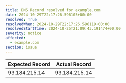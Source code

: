 ```yaml
---
title: DNS Record resolved for example.com
date: 2024-10-29T22:17:26.596105+00:00
resolved: True
resolvedWhen: 2024-10-29T22:17:26.596119+00:00
resolvedStartTime: 2024-10-25T21:09:43.191474+00:00
severity: notice
affected:
  - example.com
section: issue
---
```


| Expected Record  | Actual Record  |
|------------------|----------------|
| 93.184.215.14 | 93.184.215.14 |

